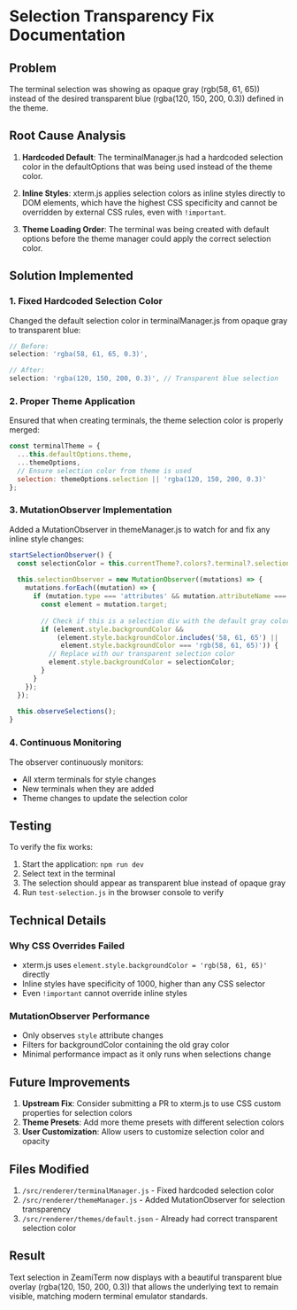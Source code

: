 # Selection Transparency Fix Documentation

## Problem
The terminal selection was showing as opaque gray (rgb(58, 61, 65)) instead of the desired transparent blue (rgba(120, 150, 200, 0.3)) defined in the theme.

## Root Cause Analysis

1. **Hardcoded Default**: The terminalManager.js had a hardcoded selection color in the defaultOptions that was being used instead of the theme color.

2. **Inline Styles**: xterm.js applies selection colors as inline styles directly to DOM elements, which have the highest CSS specificity and cannot be overridden by external CSS rules, even with `!important`.

3. **Theme Loading Order**: The terminal was being created with default options before the theme manager could apply the correct selection color.

## Solution Implemented

### 1. Fixed Hardcoded Selection Color
Changed the default selection color in terminalManager.js from opaque gray to transparent blue:
```javascript
// Before:
selection: 'rgba(58, 61, 65, 0.3)',

// After:
selection: 'rgba(120, 150, 200, 0.3)', // Transparent blue selection
```

### 2. Proper Theme Application
Ensured that when creating terminals, the theme selection color is properly merged:
```javascript
const terminalTheme = {
  ...this.defaultOptions.theme,
  ...themeOptions,
  // Ensure selection color from theme is used
  selection: themeOptions.selection || 'rgba(120, 150, 200, 0.3)'
};
```

### 3. MutationObserver Implementation
Added a MutationObserver in themeManager.js to watch for and fix any inline style changes:

```javascript
startSelectionObserver() {
  const selectionColor = this.currentTheme?.colors?.terminal?.selection || 'rgba(120, 150, 200, 0.3)';
  
  this.selectionObserver = new MutationObserver((mutations) => {
    mutations.forEach((mutation) => {
      if (mutation.type === 'attributes' && mutation.attributeName === 'style') {
        const element = mutation.target;
        
        // Check if this is a selection div with the default gray color
        if (element.style.backgroundColor && 
            (element.style.backgroundColor.includes('58, 61, 65') ||
             element.style.backgroundColor === 'rgb(58, 61, 65)')) {
          // Replace with our transparent selection color
          element.style.backgroundColor = selectionColor;
        }
      }
    });
  });
  
  this.observeSelections();
}
```

### 4. Continuous Monitoring
The observer continuously monitors:
- All xterm terminals for style changes
- New terminals when they are added
- Theme changes to update the selection color

## Testing

To verify the fix works:

1. Start the application: `npm run dev`
2. Select text in the terminal
3. The selection should appear as transparent blue instead of opaque gray
4. Run `test-selection.js` in the browser console to verify

## Technical Details

### Why CSS Overrides Failed
- xterm.js uses `element.style.backgroundColor = 'rgb(58, 61, 65)'` directly
- Inline styles have specificity of 1000, higher than any CSS selector
- Even `!important` cannot override inline styles

### MutationObserver Performance
- Only observes `style` attribute changes
- Filters for backgroundColor containing the old gray color
- Minimal performance impact as it only runs when selections change

## Future Improvements

1. **Upstream Fix**: Consider submitting a PR to xterm.js to use CSS custom properties for selection colors
2. **Theme Presets**: Add more theme presets with different selection colors
3. **User Customization**: Allow users to customize selection color and opacity

## Files Modified

1. `/src/renderer/terminalManager.js` - Fixed hardcoded selection color
2. `/src/renderer/themeManager.js` - Added MutationObserver for selection transparency
3. `/src/renderer/themes/default.json` - Already had correct transparent selection color

## Result

Text selection in ZeamiTerm now displays with a beautiful transparent blue overlay (rgba(120, 150, 200, 0.3)) that allows the underlying text to remain visible, matching modern terminal emulator standards.